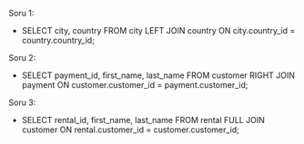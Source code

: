 Soru 1:
- SELECT city, country FROM city LEFT JOIN country ON city.country_id = country.country_id;

Soru 2:
- SELECT payment_id, first_name, last_name FROM customer RIGHT JOIN payment ON customer.customer_id = payment.customer_id;

Soru 3:
- SELECT rental_id, first_name, last_name FROM rental FULL JOIN customer ON rental.customer_id = customer.customer_id;
